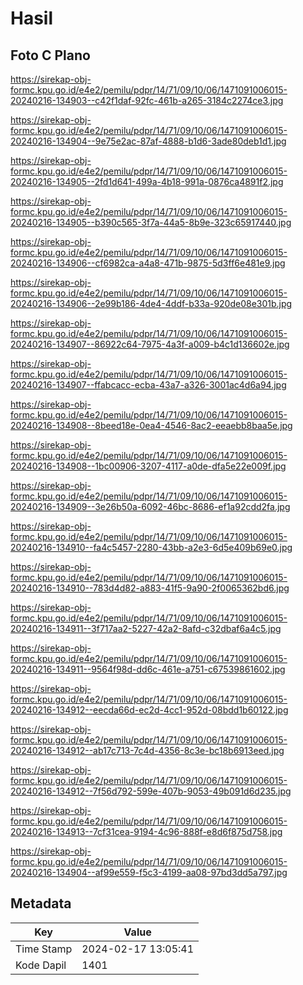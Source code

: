 # Hasil

## Foto C Plano

https://sirekap-obj-formc.kpu.go.id/e4e2/pemilu/pdpr/14/71/09/10/06/1471091006015-20240216-134903--c42f1daf-92fc-461b-a265-3184c2274ce3.jpg

https://sirekap-obj-formc.kpu.go.id/e4e2/pemilu/pdpr/14/71/09/10/06/1471091006015-20240216-134904--9e75e2ac-87af-4888-b1d6-3ade80deb1d1.jpg

https://sirekap-obj-formc.kpu.go.id/e4e2/pemilu/pdpr/14/71/09/10/06/1471091006015-20240216-134905--2fd1d641-499a-4b18-991a-0876ca4891f2.jpg

https://sirekap-obj-formc.kpu.go.id/e4e2/pemilu/pdpr/14/71/09/10/06/1471091006015-20240216-134905--b390c565-3f7a-44a5-8b9e-323c65917440.jpg

https://sirekap-obj-formc.kpu.go.id/e4e2/pemilu/pdpr/14/71/09/10/06/1471091006015-20240216-134906--cf6982ca-a4a8-471b-9875-5d3ff6e481e9.jpg

https://sirekap-obj-formc.kpu.go.id/e4e2/pemilu/pdpr/14/71/09/10/06/1471091006015-20240216-134906--2e99b186-4de4-4ddf-b33a-920de08e301b.jpg

https://sirekap-obj-formc.kpu.go.id/e4e2/pemilu/pdpr/14/71/09/10/06/1471091006015-20240216-134907--86922c64-7975-4a3f-a009-b4c1d136602e.jpg

https://sirekap-obj-formc.kpu.go.id/e4e2/pemilu/pdpr/14/71/09/10/06/1471091006015-20240216-134907--ffabcacc-ecba-43a7-a326-3001ac4d6a94.jpg

https://sirekap-obj-formc.kpu.go.id/e4e2/pemilu/pdpr/14/71/09/10/06/1471091006015-20240216-134908--8beed18e-0ea4-4546-8ac2-eeaebb8baa5e.jpg

https://sirekap-obj-formc.kpu.go.id/e4e2/pemilu/pdpr/14/71/09/10/06/1471091006015-20240216-134908--1bc00906-3207-4117-a0de-dfa5e22e009f.jpg

https://sirekap-obj-formc.kpu.go.id/e4e2/pemilu/pdpr/14/71/09/10/06/1471091006015-20240216-134909--3e26b50a-6092-46bc-8686-ef1a92cdd2fa.jpg

https://sirekap-obj-formc.kpu.go.id/e4e2/pemilu/pdpr/14/71/09/10/06/1471091006015-20240216-134910--fa4c5457-2280-43bb-a2e3-6d5e409b69e0.jpg

https://sirekap-obj-formc.kpu.go.id/e4e2/pemilu/pdpr/14/71/09/10/06/1471091006015-20240216-134910--783d4d82-a883-41f5-9a90-2f0065362bd6.jpg

https://sirekap-obj-formc.kpu.go.id/e4e2/pemilu/pdpr/14/71/09/10/06/1471091006015-20240216-134911--3f717aa2-5227-42a2-8afd-c32dbaf6a4c5.jpg

https://sirekap-obj-formc.kpu.go.id/e4e2/pemilu/pdpr/14/71/09/10/06/1471091006015-20240216-134911--9564f98d-dd6c-461e-a751-c67539861602.jpg

https://sirekap-obj-formc.kpu.go.id/e4e2/pemilu/pdpr/14/71/09/10/06/1471091006015-20240216-134912--eecda66d-ec2d-4cc1-952d-08bdd1b60122.jpg

https://sirekap-obj-formc.kpu.go.id/e4e2/pemilu/pdpr/14/71/09/10/06/1471091006015-20240216-134912--ab17c713-7c4d-4356-8c3e-bc18b6913eed.jpg

https://sirekap-obj-formc.kpu.go.id/e4e2/pemilu/pdpr/14/71/09/10/06/1471091006015-20240216-134912--7f56d792-599e-407b-9053-49b091d6d235.jpg

https://sirekap-obj-formc.kpu.go.id/e4e2/pemilu/pdpr/14/71/09/10/06/1471091006015-20240216-134913--7cf31cea-9194-4c96-888f-e8d6f875d758.jpg

https://sirekap-obj-formc.kpu.go.id/e4e2/pemilu/pdpr/14/71/09/10/06/1471091006015-20240216-134904--af99e559-f5c3-4199-aa08-97bd3dd5a797.jpg


## Metadata

| Key        | Value               |
| ---------- | ------------------- |
| Time Stamp | 2024-02-17 13:05:41 |
| Kode Dapil | 1401                |




